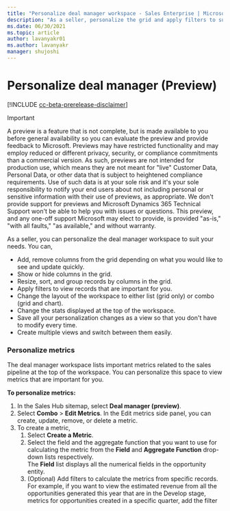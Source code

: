 ```yaml
---
title: "Personalize deal manager workspace - Sales Enterprise | MicrosoftDocs"
description: "As a seller, personalize the grid and apply filters to suit your needs. You can then save your changes as a new view that you can switch to quickly."
ms.date: 06/30/2021
ms.topic: article
author: lavanyakr01
ms.author: lavanyakr
manager: shujoshi
---
```


# Personalize deal manager (Preview)

[!INCLUDE [cc-beta-prerelease-disclaimer](../includes/cc-beta-prerelease-disclaimer.md)]

> [!IMPORTANT]
> A preview is a feature that is not complete, but is made available to you before general availability so you can evaluate the preview and provide feedback to Microsoft. Previews may have restricted functionality and may employ reduced or different privacy, security, or compliance commitments than a commercial version. As such, previews are not intended for production use, which means they are not meant for "live" Customer Data, Personal Data, or other data that is subject to heightened compliance requirements. Use of such data is at your sole risk and it's your sole responsibility to notify your end users about not including personal or sensitive information with their use of previews, as appropriate. We don't provide support for previews and Microsoft Dynamics 365 Technical Support won't be able to help you with issues or questions. This preview, and any one-off support Microsoft may elect to provide, is provided "as-is," "with all faults," "as available," and without warranty.

As a seller, you can personalize the deal manager workspace to suit your needs. You can,

- Add, remove columns from the grid depending on what you would like to see and update quickly.
- Show or hide columns in the grid.
- Resize, sort, and group records by columns in the grid.  
- Apply filters to view records that are important for you.
- Change the layout of the workspace to either list (grid only) or combo (grid and chart).  
- Change the stats displayed at the top of the workspace.
- Save all your personalization changes as a view so that you don't have to modify every time.  
- Create multiple views and switch between them easily. 

### Personalize metrics 

The deal manager workspace lists important metrics related to the sales pipeline at the top of the workspace. You can personalize this space to view metrics that are important for you.  

**To personalize metrics:**

1. In the Sales Hub sitemap, select **Deal manager (preview)**.
1. Select **Combo** > **Edit Metrics**.
   In the Edit metrics side panel, you can create, update, remove, or delete a metric.
1. To create a metric,
    1. Select **Create a Metric**.
    1. Select the field and the aggregate function that you want to use for calculating the metric from the **Field** and **Aggregate Function** drop-down lists respectively.  
       The **Field** list displays all the numerical fields in the opportunity entity. 
    1. (Optional) Add filters to calculate the metrics from specific records. For example, if you want to view the estimated revenue from all the opportunities generated this year that are in the Develop stage,  metrics for opportunities created in a specific quarter, add the filter  



